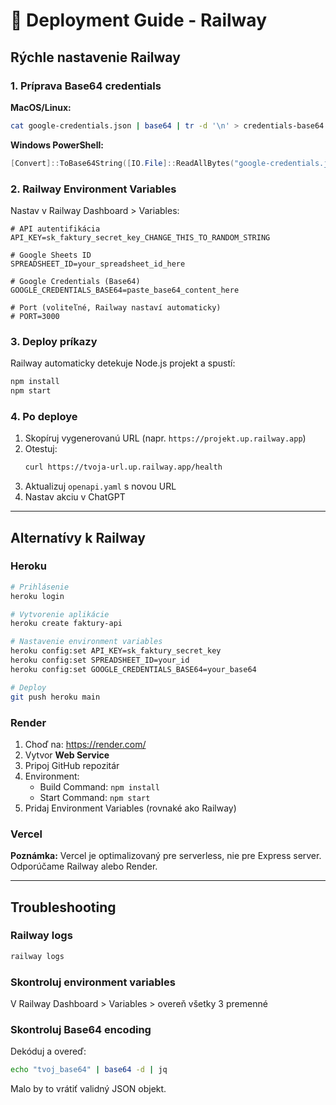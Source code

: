 # 🚀 Deployment Guide - Railway

## Rýchle nastavenie Railway

### 1. Príprava Base64 credentials

**MacOS/Linux:**
```bash
cat google-credentials.json | base64 | tr -d '\n' > credentials-base64.txt
```

**Windows PowerShell:**
```powershell
[Convert]::ToBase64String([IO.File]::ReadAllBytes("google-credentials.json")) | Out-File credentials-base64.txt
```

### 2. Railway Environment Variables

Nastav v Railway Dashboard > Variables:

```env
# API autentifikácia
API_KEY=sk_faktury_secret_key_CHANGE_THIS_TO_RANDOM_STRING

# Google Sheets ID
SPREADSHEET_ID=your_spreadsheet_id_here

# Google Credentials (Base64)
GOOGLE_CREDENTIALS_BASE64=paste_base64_content_here

# Port (voliteľné, Railway nastaví automaticky)
# PORT=3000
```

### 3. Deploy príkazy

Railway automaticky detekuje Node.js projekt a spustí:
```bash
npm install
npm start
```

### 4. Po deploye

1. Skopíruj vygenerovanú URL (napr. `https://projekt.up.railway.app`)
2. Otestuj:
   ```bash
   curl https://tvoja-url.up.railway.app/health
   ```
3. Aktualizuj `openapi.yaml` s novou URL
4. Nastav akciu v ChatGPT

---

## Alternatívy k Railway

### Heroku

```bash
# Prihlásenie
heroku login

# Vytvorenie aplikácie
heroku create faktury-api

# Nastavenie environment variables
heroku config:set API_KEY=sk_faktury_secret_key
heroku config:set SPREADSHEET_ID=your_id
heroku config:set GOOGLE_CREDENTIALS_BASE64=your_base64

# Deploy
git push heroku main
```

### Render

1. Choď na: https://render.com/
2. Vytvor **Web Service**
3. Pripoj GitHub repozitár
4. Environment:
   - Build Command: `npm install`
   - Start Command: `npm start`
5. Pridaj Environment Variables (rovnaké ako Railway)

### Vercel

**Poznámka:** Vercel je optimalizovaný pre serverless, nie pre Express server. Odporúčame Railway alebo Render.

---

## Troubleshooting

### Railway logs
```bash
railway logs
```

### Skontroluj environment variables
V Railway Dashboard > Variables > overeň všetky 3 premenné

### Skontroluj Base64 encoding
Dekóduj a overeď:
```bash
echo "tvoj_base64" | base64 -d | jq
```

Malo by to vrátiť validný JSON objekt.


